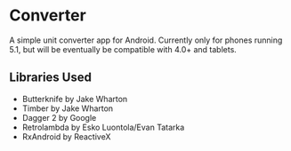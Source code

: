 # Converter
A simple unit converter app for Android. Currently only for phones running 5.1, but will be eventually be compatible with 4.0+ and tablets.

## Libraries Used
- Butterknife by Jake Wharton
- Timber by Jake Wharton
- Dagger 2 by Google
- Retrolambda by Esko Luontola/Evan Tatarka
- RxAndroid by ReactiveX